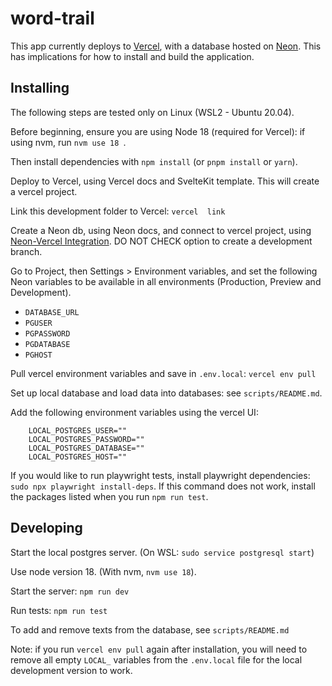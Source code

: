 # word-trail

This app currently deploys to [Vercel](https://vercel.com/docs), with a database hosted on [Neon](https://neon.tech/docs). This has implications for how to install and build the application.

## Installing

The following steps are tested only on Linux (WSL2 - Ubuntu 20.04).

Before beginning, ensure you are using Node 18 (required for Vercel): if using nvm, run `nvm use 18 `.

Then install dependencies with `npm install` (or `pnpm install` or `yarn`).

Deploy to Vercel, using Vercel docs and SvelteKit template. This will create a vercel project.

Link this development folder to Vercel: `vercel  link`

Create a Neon db, using Neon docs, and connect to vercel project, using [Neon-Vercel Integration](https://vercel.com/integrations/neon). DO NOT CHECK option to create a development branch.

Go to Project, then Settings > Environment variables, and set the following Neon variables to be available in all environments (Production, Preview and Development).

- `DATABASE_URL`
- `PGUSER`
- `PGPASSWORD`
- `PGDATABASE`
- `PGHOST`

Pull vercel environment variables and save in `.env.local`: `vercel env pull`

Set up local database and load data into databases: see `scripts/README.md`.

Add the following environment variables using the vercel UI:

```
    LOCAL_POSTGRES_USER=""
    LOCAL_POSTGRES_PASSWORD=""
    LOCAL_POSTGRES_DATABASE=""
    LOCAL_POSTGRES_HOST=""
```

If you would like to run playwright tests, install playwright dependencies: `sudo npx playwright install-deps`. If this command does not work, install the packages listed when you run `npm run test`.

## Developing

Start the local postgres server. (On WSL: `sudo service postgresql start`)

Use node version 18. (With nvm, `nvm use 18`).

Start the server: `npm run dev`

Run tests: `npm run test`

To add and remove texts from the database, see `scripts/README.md`

Note: if you run `vercel env pull` again after installation, you will need to remove all empty `LOCAL_` variables from the `.env.local` file for the local development version to work.
